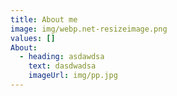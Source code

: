 ```yaml
---
title: About me
image: img/webp.net-resizeimage.png
values: []
About:
  - heading: asdawdsa
    text: dasdwadsa
    imageUrl: img/pp.jpg
---
```

